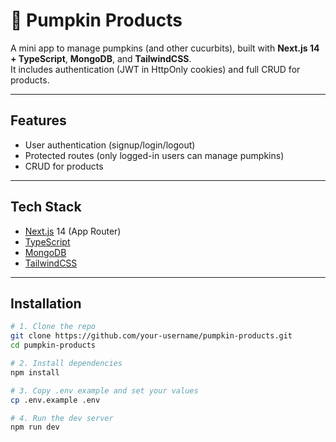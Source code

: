 # 🎃 Pumpkin Products

A mini app to manage pumpkins (and other cucurbits), built with **Next.js 14 + TypeScript**, **MongoDB**, and **TailwindCSS**.  
It includes authentication (JWT in HttpOnly cookies) and full CRUD for products.

---

## Features
- User authentication (signup/login/logout)
- Protected routes (only logged-in users can manage pumpkins)
- CRUD for products

---

## Tech Stack
- [Next.js](https://nextjs.org/) 14 (App Router)
- [TypeScript](https://www.typescriptlang.org/)
- [MongoDB](https://www.mongodb.com/)
- [TailwindCSS](https://tailwindcss.com/)

---

## Installation

```bash
# 1. Clone the repo
git clone https://github.com/your-username/pumpkin-products.git
cd pumpkin-products

# 2. Install dependencies
npm install

# 3. Copy .env example and set your values
cp .env.example .env

# 4. Run the dev server
npm run dev
